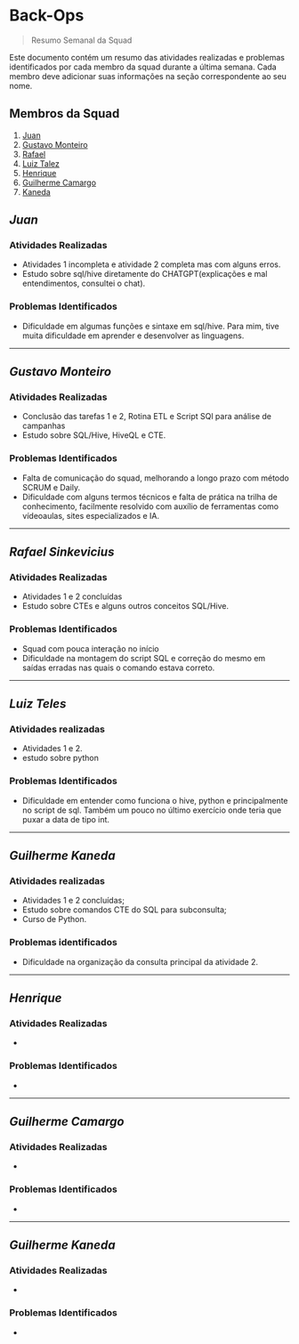 # Back-Ops

> Resumo Semanal da Squad

Este documento contém um resumo das atividades realizadas e problemas identificados por cada membro da squad durante a última semana. Cada membro deve adicionar suas informações na seção correspondente ao seu nome.

## Membros da Squad

1. [Juan](https://github.com/JJuanPablo)
2. [Gustavo Monteiro](https://github.com/gmgpx)
3. [Rafael](https://github.com/sinkevirns)
4. [Luiz Talez](https://github.com/LuizTeles06)
5. [Henrique](https://github.com/Henferper)
6. [Guilherme Camargo](https://github.com/GuilhermeAmargo)
7. [Kaneda](https://github.com/GuilhermeKaneda)


## *Juan*

### Atividades Realizadas
- Atividades 1 incompleta e atividade 2 completa mas com alguns erros. 
- Estudo sobre sql/hive diretamente do CHATGPT(explicações e mal entendimentos, consultei o chat).

### Problemas Identificados
- Dificuldade em algumas funções e sintaxe em sql/hive. Para mim, tive muita dificuldade em aprender e desenvolver as linguagens.

---
## *Gustavo Monteiro*

### Atividades Realizadas
- Conclusão das tarefas 1 e 2, Rotina ETL e Script SQl para análise de campanhas
- Estudo sobre SQL/Hive, HiveQL e CTE.

### Problemas Identificados
- Falta de comunicação do squad, melhorando a longo prazo com método SCRUM e Daily.
- Dificuldade com alguns termos técnicos e falta de prática na trilha de conhecimento, facilmente resolvido com auxílio de ferramentas como vídeoaulas, sites especializados e IA.
---

## *Rafael Sinkevicius*

### Atividades Realizadas
- Atividades 1 e 2 concluídas
- Estudo sobre CTEs e alguns outros conceitos SQL/Hive.

### Problemas Identificados
- Squad com pouca interação no início
- Dificuldade na montagem do script SQL e correção do mesmo em saídas erradas nas quais o comando estava correto.

---

## *Luiz Teles*

### Atividades realizadas
- Atividades 1 e 2.
- estudo sobre python


### Problemas Identificados
- Dificuldade em entender como funciona o hive, python e principalmente no script de sql. Também um pouco no último exercício onde teria que puxar a data de tipo int.

---

## *Guilherme Kaneda*

### Atividades realizadas
- Atividades 1 e 2 concluídas;
- Estudo sobre comandos CTE do SQL para subconsulta;
- Curso de Python.

### Problemas identificados
- Dificuldade na organização da consulta principal da atividade 2.

---

## *Henrique*

### Atividades Realizadas
- 

### Problemas Identificados
- 

---

## *Guilherme Camargo*

### Atividades Realizadas
- 

### Problemas Identificados
- 

---

## *Guilherme Kaneda*

### Atividades Realizadas
- 

### Problemas Identificados
- 
